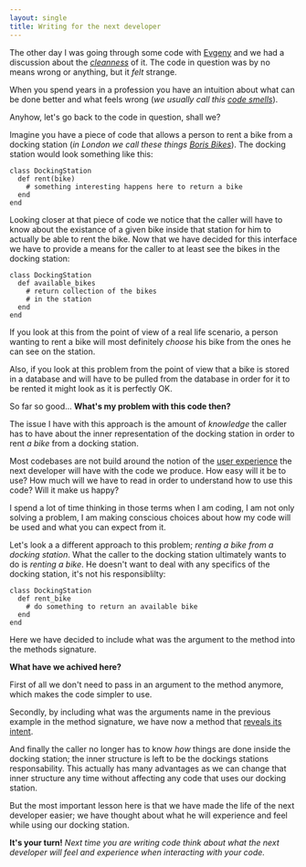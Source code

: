 ```yaml
---
layout: single
title: Writing for the next developer
---
```

The other day I was going through some code with [Evgeny](https://twitter.com/shadchnev) and we had a discussion about the *[cleanness](http://stackoverflow.com/questions/954570/definition-of-clean-code)* of it. The code in question was by no means wrong or anything, but it *felt* strange.

When you spend years in a profession you have an intuition about what can be done better and what feels wrong (*we usually call this [code smells](https://en.wikipedia.org/wiki/Code_smell)*).

Anyhow, let's go back to the code in question, shall we?

Imagine you have a piece of code that allows a person to rent a bike from a docking station (*in London we call these things [Boris Bikes](https://en.wikipedia.org/wiki/Barclays_Cycle_Hire)*). The docking station would look something like this:

    class DockingStation
      def rent(bike)
        # something interesting happens here to return a bike
      end
    end  
    
Looking closer at that piece of code we notice that the caller will have to know about the existance of a given bike inside that station for him to actually be able to rent the bike. Now that we have decided for this interface we have to provide a means for the caller to at least see the bikes in the docking station:

    class DockingStation
      def available_bikes
        # return collection of the bikes
        # in the station
      end
    end  

If you look at this from the point of view of a real life scenario, a person wanting to rent a bike will most definitely *choose* his bike from the ones he can see on the station.

Also, if you look at this problem from the point of view that a bike is stored in a database and will have to be pulled from the database in order for it to be rented it might look as it is perfectly OK.

So far so good... **What's my problem with this code then?**

The issue I have with this approach is the amount of *knowledge* the caller has to have about the inner representation of the docking station in order to rent *a bike* from a docking station.

Most codebases are not build around the notion of the [user experience](https://en.wikipedia.org/wiki/User_experience_design) the next developer will have with the code we produce. How easy will it be to use? How much will we have to read in order to understand how to use this code? Will it make us happy?

I spend a lot of time thinking in those terms when I am coding, I am not only solving a problem, I am making conscious choices about how my code will be used and what you can expect from it.

Let's look a a different approach to this problem; *renting a bike from a docking station*. What the caller to the docking station ultimately wants to do is *renting a bike*. He doesn't want to deal with any specifics of the docking station, it's not his responsiblilty:

    class DockingStation
      def rent_bike
        # do something to return an available bike
      end
    end
    
Here we have decided to include what was the argument to the method into the methods signature. 

**What have we achived here?**

First of all we don't need to pass in an argument to the method anymore, which makes the code simpler to use. 

Secondly, by including what was the arguments name in the previous example in the method signature, we have now a method that [reveals its intent](http://c2.com/cgi/wiki?IntentionRevealingNames).

And finally the caller no longer has to know *how* things are done inside the docking station; the inner structure is left to be the dockings stations responsability. This actually has many advantages as we can change that inner structure any time without affecting any code that uses our docking station.

But the most important lesson here is that we have made the life of the next developer easier; we have thought about what he will experience and feel while using our docking station. 

**It's your turn!** *Next time you are writing code think about what the next developer will feel and experience when interacting with your code.*
